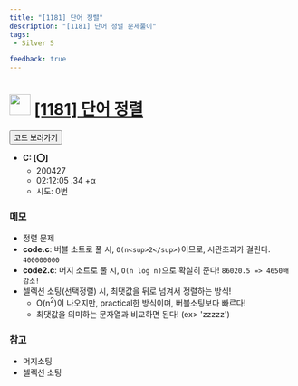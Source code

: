 ```yaml
---
title: "[1181] 단어 정렬"
description: "[1181] 단어 정렬 문제풀이"
tags: 
 - Silver 5

feedback: true
---
```

<h1><img src="https://doky.space/assets/icpclev/s5.svg" height="37px"> <a href="http://icpc.me/1181">[1181] 단어 정렬</a></h1>

<a href="https://github.com/DokySp/acmicpc-practice/tree/master/1181"><button class="btn btn-info">코드 보러가기</button></a>

- **C: [:o:]**
  - 200427
  - 02:12:05 .34 +α
  - 시도: 0번

### 메모
 - 정렬 문제
 - **code.c**: 버블 소트로 풀 시, `O(n<sup>2</sup>)`이므로, 시관초과가 걸린다. `400000000`
 - **code2.c**: 머지 소트로 풀 시, `O(n log n)`으로 확실히 준다! `86020.5 => 4650배 감소!`
 - 셀렉션 소팅(선택정렬) 시, 최댓값을 뒤로 넘겨서 정렬하는 방식!
    - O(n<sup>2</sup>)이 나오지만, practical한 방식이며, 버블소팅보다 빠르다!
    - 최댓값을 의미하는 문자열과 비교하면 된다! (ex> 'zzzzz')
    
### 참고
 - 머지소팅
 - 셀렉션 소팅

